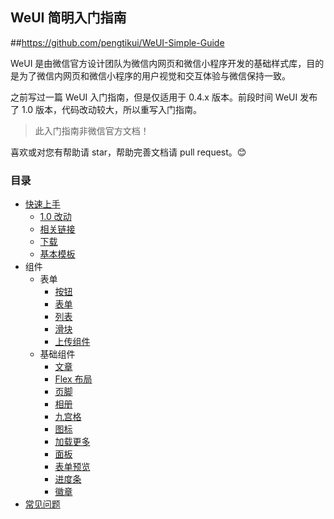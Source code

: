 ## WeUI 简明入门指南
##https://github.com/pengtikui/WeUI-Simple-Guide

WeUI 是由微信官方设计团队为微信内网页和微信小程序开发的基础样式库，目的是为了微信内网页和微信小程序的用户视觉和交互体验与微信保持一致。

之前写过一篇 WeUI 入门指南，但是仅适用于 0.4.x 版本。前段时间 WeUI 发布了 1.0 版本，代码改动较大，所以重写入门指南。

> 此入门指南非微信官方文档！

喜欢或对您有帮助请 star，帮助完善文档请 pull request。:blush:

### 目录

* [快速上手](getting-started/README.md)
    - [1.0 改动](getting-started/README.md#10-改动)
    - [相关链接](getting-started/README.md#相关链接)
    - [下载](getting-started/README.md#下载)
    - [基本模板](getting-started/README.md#基本模板)
* 组件
    - 表单
        + [按钮](components/button.md)
        + [表单](components/form.md)
        + [列表](components/list.md)
        + [滑块](components/slider.md)
        + [上传组件](components/uploader.md)
    - 基础组件
        + [文章](components/article.md)
        + [Flex 布局](components/flex.md)
        + [页脚](components/footer.md)
        + [相册](components/gallery.md)
        + [九宫格](components/grid.md)
        + [图标](components/icon.md)
        + [加载更多](components/loadmore.md)
        + [面板](components/panel.md)
        + [表单预览](components/preview.md)
        + [进度条](components/progress.md)
        + [徽章](components/badge.md)
* [常见问题](faq/README.md)